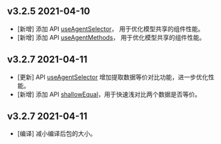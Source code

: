 ## v3.2.5 2021-04-10

* [新增] 添加 API [useAgentSelector](/zh/api?id=useagentselector)， 用于优化模型共享的组件性能。
* [新增] 添加 API [useAgentMethods](/zh/api?id=useagentmethods)， 用于优化模型共享的组件性能。

## v3.2.7 2021-04-11

* [更新] API [useAgentSelector](/zh/api?id=useagentselector) 增加提取数据等价对比功能，进一步优化性能。
* [新增] 添加 API [shallowEqual](/zh/api?id=shallowequal)，用于快速浅对比两个数据是否等价。

## v3.2.7 2021-04-11

* [编译] 减小编译后包的大小。
